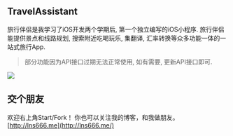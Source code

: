 ## TravelAssistant

旅行伴侣是我学习了iOS开发两个学期后, 第一个独立编写的iOS小程序.
旅行伴侣能提供景点和线路规划, 搜索附近吃喝玩乐, 集翻译, 汇率转换等众多功能一体的一站式旅行App.


> 部分功能因为API接口过期无法正常使用, 如有需要, 更新API接口即可.


![](https://ww2.sinaimg.cn/large/006tNc79gy1fcmiowxdz0j30rs22ljxd.jpg)

## 交个朋友
欢迎右上角Start/Fork！
你也可以关注我的博客，和我做朋友。
[http://lns666.me](http://lns666.me/)
